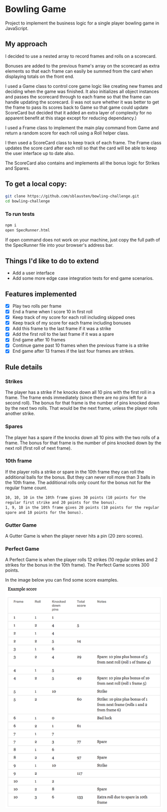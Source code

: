 
Bowling Game
============
Project to implement the business logic for a single player bowling game in JavaScript.

## My approach
I decided to use a nested array to record frames and rolls on a scorecard.

Bonuses are added to the previous frame's array on the scorecard as extra elements so that each frame can easily be summed from the card when displaying totals on the front end.

I used a Game class to control core game logic like creating new frames and deciding when the game was finished. It also initializes all object instances and passes the scorecard through to each frame so that the frame can handle updating the scorecard.
(I was not sure whether it was better to get the frame to pass its scores back to Game so that game could update ScoreCard but decided that it added an extra layer of complexity for no apparent benefit at this stage except for reducing dependancy.)

I used a Frame class to implement the main play command from Game and return a random score for each roll using a Roll helper class.

I then used a ScoreCard class to keep track of each frame. The Frame class updates the score card after each roll so that the card will be able to keep the user interface up to date also.

The ScoreCard also contains and implements all the bonus logic for Strikes and Spares.

## To get a local copy:
```bash
git clone https://github.com/sblausten/bowling-challenge.git
cd bowling-challenge
```

### To run tests
```bash
npm i
open SpecRunner.html
```
If open command does not work on your machine, just copy the full path of the SpecRunner file into your browser's address bar.

## Things I'd like to do to extend
- Add a user interface
- Add some more edge case integration tests for end game scenarios.

## Features implemented
- [x] Play two rolls per frame
- [x] End a frame when I score 10 in first roll
- [x] Keep track of my score for each roll including skipped ones
- [x] Keep track of my score for each frame including bonuses
- [x] Add this frame to the last frame if it was a strike
- [x] Add the first roll to the last frame if it was a spare
- [x] End game after 10 frames
- [x] Continue game past 10 frames when the previous frame is a strike
- [x] End game after 13 frames if the last four frames are strikes.

## Rule details

### Strikes
The player has a strike if he knocks down all 10 pins with the first roll in a frame. The frame ends immediately (since there are no pins left for a second roll). The bonus for that frame is the number of pins knocked down by the next two rolls. That would be the next frame, unless the player rolls another strike.

### Spares
The player has a spare if the knocks down all 10 pins with the two rolls of a frame. The bonus for that frame is the number of pins knocked down by the next roll (first roll of next frame).

### 10th frame
If the player rolls a strike or spare in the 10th frame they can roll the additional balls for the bonus. But they can never roll more than 3 balls in the 10th frame. The additional rolls only count for the bonus not for the regular frame count.

    10, 10, 10 in the 10th frame gives 30 points (10 points for the regular first strike and 20 points for the bonus).
    1, 9, 10 in the 10th frame gives 20 points (10 points for the regular spare and 10 points for the bonus).

### Gutter Game
A Gutter Game is when the player never hits a pin (20 zero scores).

### Perfect Game
A Perfect Game is when the player rolls 12 strikes (10 regular strikes and 2 strikes for the bonus in the 10th frame). The Perfect Game scores 300 points.

In the image below you can find some score examples.

![Ten Pin Score Example](images/example_ten_pin_scoring.png)
